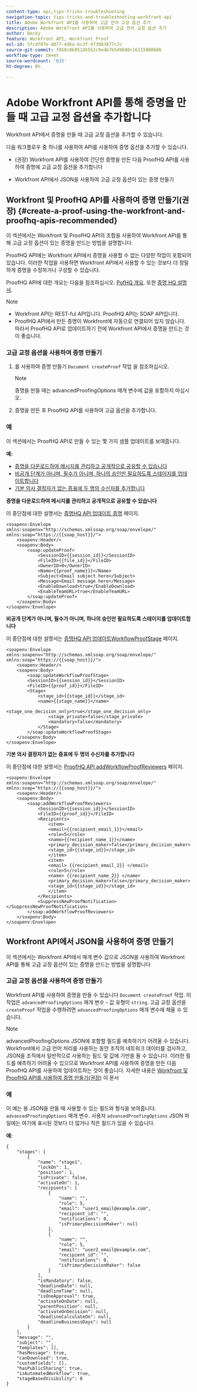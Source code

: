 ```yaml
---
content-type: api;tips-tricks-troubleshooting
navigation-topic: tips-tricks-and-troubleshooting-workfront-api
title: Adobe Workfront API를 사용하여 고급 언어 교정 옵션 추가
description: Adobe Workfront API를 사용하여 고급 언어 교정 옵션 추가
author: Becky
feature: Workfront API, Workfront Proof
exl-id: 5fcdf07e-d077-4d6a-bc3f-973983877c7c
source-git-commit: f050c8b95145552c9ed67b549608c16115000606
workflow-type: tm+mt
source-wordcount: '615'
ht-degree: 0%

---
```



# Adobe Workfront API를 통해 증명을 만들 때 고급 교정 옵션을 추가합니다

Workfront API에서 증명을 만들 때 고급 교정 옵션을 추가할 수 있습니다.

다음 워크플로우 중 하나를 사용하여 API를 사용하여 증명 옵션을 추가할 수 있습니다.

* (권장) Workfront API를 사용하여 간단한 증명을 만든 다음 ProofHQ API를 사용하여 증명에 고급 교정 옵션을 추가합니다

* Workfront API에서 JSON을 사용하여 고급 교정 옵션이 있는 증명 만들기

## Workfront 및 ProofHQ API를 사용하여 증명 만들기(권장) {#create-a-proof-using-the-workfront-and-proofhq-apis-recommended}

이 섹션에서는 Workfront 및 ProofHQ API의 조합을 사용하여 Workfront API를 통해 고급 교정 옵션이 있는 증명을 만드는 방법을 설명합니다.

ProofHQ API에는 Workfront API에서 증명을 사용할 수 없는 다양한 작업이 포함되어 있습니다. 이러한 작업을 사용하면 Workfront API에서 사용할 수 있는 것보다 더 정밀하게 증명을 수정하거나 구성할 수 있습니다.

ProofHQ API에 대한 개요는 다음을 참조하십시오. [PofHQ 개요](../../proofhq-api/general/overview.md). 또한 [증명 HQ 설명서](https://api.proofhq.com/home.html).

>[!NOTE]
>
>* Workfront API는 REST-ful API입니다. ProofHQ API는 SOAP API입니다.
>* ProofHQ API에서 만든 증명이 Workfront에 자동으로 연결되어 있지 않습니다. 따라서 ProofHQ API로 업데이트하기 전에 Workfront API에서 증명을 만드는 것이 좋습니다.
>


### 고급 교정 옵션을 사용하여 증명 만들기

1. 를 사용하여 증명 만들기 `Document createProof` 작업 을 참조하십시오.

   >[!NOTE]
   증명을 만들 때는 advancedProofingOptions 매개 변수에 값을 포함하지 마십시오.

1. 증명을 만든 후 ProofHQ API를 사용하여 고급 옵션을 추가합니다.

### 예

이 섹션에서는 ProofHQ API로 만들 수 있는 몇 가지 샘플 업데이트를 보여줍니다.

**예:**

* [증명을 다운로드하여 메시지를 관리하고 공개적으로 공유할 수 있습니다](#proof-can-be-downloaded-has-a-message-and-is-shared-publicly)
* [비공개 단계가 아니며, 필수가 아니며, 하나의 승인만 필요하도록 스테이지를 업데이트합니다](#update-a-stage-so-that-it-is-not-private-not-mandatory-and-requires-only-one-approval)
* [기본 의사 결정자가 없는 증표에 두 명의 수신자를 추가합니다](#add-two-recipients-to-a-proof-with-no-primary-decision-maker)

**증명을 다운로드하여 메시지를 관리하고 공개적으로 공유할 수 있습니다**

이 종단점에 대한 설명서는 [증명HQ API 업데이트 증명](https://api.proofhq.com/home/proofs/updateproof.html) 페이지.

<!-- [Copy](javascript:void(0);) -->

```
<soapenv:Envelope xmlns:soapenv="http://schemas.xmlsoap.org/soap/envelope/" xmlns:soap="https://{{soap_host}}/">
    <soapenv:Header/>
    <soapenv:Body>
        <soap:updateProof>
            <SessionID>{{session_id}}</SessionID>
            <FileID>{{file_id}}</FileID>
            <OwnerID>0</OwnerID>
            <Name>{{proof_name}}}</Name>
            <Subject>Email subject here</Subject>
            <Message>Email message here</Message>
            <EnableDownload>true</EnableDownload>
            <EnableTeamURL>true</EnableTeamURL>
        </soap:updateProof>
    </soapenv:Body>
</soapenv:Envelope>
```

**비공개 단계가 아니며, 필수가 아니며, 하나의 승인만 필요하도록 스테이지를 업데이트합니다**

이 종단점에 대한 설명서는 [증명HQ API 업데이트WorkflowProofStage](https://api.proofhq.com/updateworkflowproofstage.html) 페이지.

<!-- [Copy](javascript:void(0);) -->

```
<soapenv:Envelope xmlns:soapenv="http://schemas.xmlsoap.org/soap/envelope/" xmlns:soap="https://{{soap_host}}/">
    <soapenv:Header/>
    <soapenv:Body>
        <soap:updateWorkflowProofStage>
        <SessionID>{{session_id}}</SessionID>
        <FileID>{{proof_id}}</FileID>
        <Stage>
            <stage_id>{{stage_id}}</stage_id>
            <name>{{stage_name}}</name>
                <stage_one_decision_only>true</stage_one_decision_only>
                <stage_private>false</stage_private>
                <mandatory>false</mandatory>
            </Stage>
        </soap:updateWorkflowProofStage>
    </soapenv:Body>
</soapenv:Envelope>
```

**기본 의사 결정자가 없는 증표에 두 명의 수신자를 추가합니다**

이 종단점에 대한 설명서는 [ProofHQ API addWorkflowProofReviewers](https://api.proofhq.com/addworkflowproofreviewers.html) 페이지.

<!-- [Copy](javascript:void(0);) -->

```
<soapenv:Envelope xmlns:soapenv="http://schemas.xmlsoap.org/soap/envelope/" xmlns:soap="https://{{soap_host}}/">
    <soapenv:Header/>
    <soapenv:Body>
        <soap:addWorkflowProofReviewers>
            <SessionID>{{session_id}}</SessionID>
            <FileID>{{proof_id}}</FileID>
            <Recipients>
                <item>
                <email>{{recipient_email_1}}</email>
                <role>5</role>
                <name>{{recipient_name_1}}</name>
                <primary_decision_maker>false</primary_decision_maker>
                <stage_id>{{stage_id}}</stage_id>
                </item>
                <item>
                <email> {{recipient_email_2}} </email>
                <role>5</role>
                <name> {{recipient_name_2}} </name>
                <primary_decision_maker>false</primary_decision_maker>
                <stage_id>{{stage_id}}</stage_id>
                </item>
            </Recipients>
            <SuppressNewProofNotification></SuppressNewProofNotification>
        </soap:addWorkflowProofReviewers>
    </soapenv:Body>
</soapenv:Envelope>
```

## Workfront API에서 JSON을 사용하여 증명 만들기

이 섹션에서는 Workfront API에서 매개 변수 값으로 JSON을 사용하여 Workfront API를 통해 고급 교정 옵션이 있는 증명을 만드는 방법을 설명합니다

### 고급 교정 옵션을 사용하여 증명 만들기

Workfront API를 사용하여 증명을 만들 수 있습니다 `Document createProof` 작업. 이 작업은 `advancedProofingOptions` 매개 변수 - 값 유형이 `string`. 고급 교정 옵션을 `createProof` 작업을 수행하려면 `advancedProofingOptions` 매개 변수에 채울 수 있습니다.

>[!NOTE]
advancedProofingOptions JSON에 포함할 필드를 예측하기가 어려울 수 있습니다. Workfront에서 고급 언어 처리를 사용하는 동안 조직의 네트워크 데이터를 검사하고, JSON을 조직에서 일반적으로 사용하는 필드 및 값에 기반을 둘 수 있습니다.
이러한 필드를 예측하기 어려울 수 있으므로 Workfront API를 사용하여 증명을 만든 다음 ProofHQ API를 사용하여 업데이트하는 것이 좋습니다. 자세한 내용은 [Workfront 및 ProofHQ API를 사용하여 증명 만들기(권장)](#create-a-proof-using-the-workfront-and-proofhq-apis-recommended) 이 문서

### 예

이 예는 용 JSON을 만들 때 사용할 수 있는 필드와 형식을 보여줍니다. `advancedProofingOptions` 매개 변수. 사용자 `advancedProofingOptions` JSON 파일에는 여기에 표시된 것보다 더 많거나 적은 필드가 있을 수 있습니다.

**예:**

<!-- [Copy](javascript:void(0);) -->

```
{
    "stages": [
        {
            "name": "stage1",
            "lockOn": 1,
            "position": 1,
            "isPrivate": false,
            "activateOn": 1,
            "recipients": [
                {
                    "name": "",
                    "role": 5,
                    "email": "user1_email@example.com",
                    "recipient_id": "",
                    "notifications": 0,
                    "isPrimaryDecisionMaker": null
                },
                {
                    "name": "",
                    "role": 5,
                    "email": "user2_email@example.com",
                    "recipient_id": "",
                    "notifications": 0,
                    "isPrimaryDecisionMaker": false
                }
            ],
            "isMandatory": false,
            "deadlineDate": null,
            "deadlineTime": null,
            "isOneApproval": true,
            "activateOnDate": null,
            "parentPosition": null,
            "activateOnDecision": null,
            "deadlineCalculateOn": null,
            "deadlineBusinessDays": null
        }
    ],
    "message": "",
    "subject": "",
    "templates": [],
    "hasMessage": true,
    "canDownload": true,
    "customfields": [],
    "hasPublicSharing": true,
    "isAutomatedWorkflow": true,
    "stageBasedVisibility": 0
}
```
